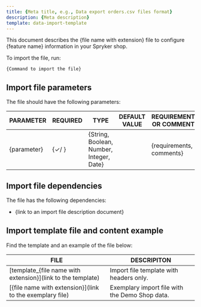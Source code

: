 ```yaml
---
title: {Meta title, e.g., Data export orders.csv files format}
description: {Meta description}
template: data-import-template
---
```


This document describes the {file name with extension} file to configure {feature name} information in your Spryker shop.

To import the file, run:
```language
{Command to import the file}
```

## Import file parameters

The file should have the following parameters:

| PARAMETER | REQUIRED | TYPE | DEFAULT VALUE | REQUIREMENTS OR COMMENTS | DESCRIPITON |
|---|---|---|---|---|---|
| {parameter} | {&check;/ } | {String, Boolean, Number, Integer, Date} |  | {requirements, comments}<!-- If there are no requirements or comments, leave the field blank --> | {description} |

## Import file dependencies

The file has the following dependencies:
* {link to an import file description document}

<!-- If the file has no dependencies, write "The file has no dependencies" instead.-->

## Import template file and content example

Find the template and an example of the file below:

| FILE | DESCRIPITON |
|---|---|
| [template_{file name with extension}](link to the template) <!--Make sure the file with the same formatting is uploaded to the AWS instance. --> | Import file template with headers only. |
| [{file name with extension}](link to the exemplary file) | Exemplary import file with the Demo Shop data. |
